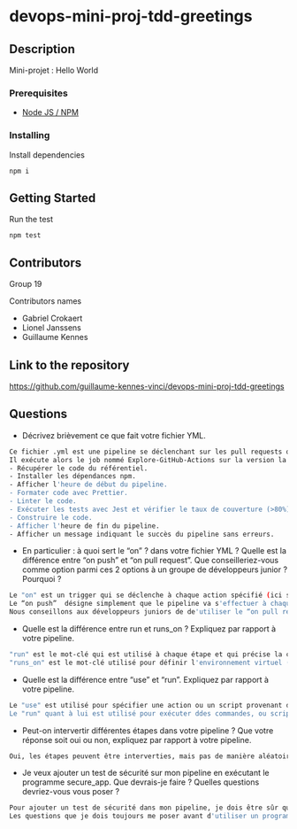 # devops-mini-proj-tdd-greetings

## Description

Mini-projet : Hello World

### Prerequisites

-   [Node JS / NPM](https://nodejs.org/en/)

### Installing

Install dependencies

```
npm i
```

## Getting Started

Run the test

```
npm test
```

## Contributors

Group 19

Contributors names

-   Gabriel Crokaert
-   Lionel Janssens
-   Guillaume Kennes

## Link to the repository
https://github.com/guillaume-kennes-vinci/devops-mini-proj-tdd-greetings

## Questions

- Décrivez brièvement ce que fait votre fichier YML.  
```bash
Ce fichier .yml est une pipeline se déclenchant sur les pull requests ouvertes ou si une pull request existante a été modifiée.
Il exécute alors le job nommé Explore-GitHub-Actions sur la version la plus récente de Ubuntu en effectuant les étapes suivantes:
- Récupérer le code du référentiel.
- Installer les dépendances npm.
- Afficher l'heure de début du pipeline.
- Formater code avec Prettier.
- Linter le code.
- Exécuter les tests avec Jest et vérifier le taux de couverture (>80%).
- Construire le code.
- Afficher l'heure de fin du pipeline.
- Afficher un message indiquant le succès du pipeline sans erreurs.
```
- En particulier : à quoi sert le “on” ? dans votre fichier YML ?  Quelle est la différence entre “on push” et “on pull request”. Que conseilleriez-vous comme option parmi ces 2 options à un groupe de développeurs junior ? Pourquoi ? 
```bash
Le "on" est un trigger qui se déclenche à chaque action spécifié (ici sur une pull request) et indiquant à GitHub Actions quand exécuter le workflow.
Le “on push”  désigne simplement que le pipeline va s'effectuer à chaque push du code et “on pull request” désigne que le pipeline s'effectuera sur les pull requests.
Nous conseillons aux développeurs juniors de de'utiliser le “on pull request” car les changements, étant sur une autre branche, sont isolés et nécessite une confirmation avant d'être appliqués sur la branche main, ce qui évite les fusions trop hatives et facilite la collaboration entre développeurs. De plus, la pipeline permetra une vérification sur le code et le workflow associé à "on pull_request" offre une vérification du code et un feedback immédiat, contribuant ainsi à une meilleure qualité du code.
```
- Quelle est la différence entre run et runs_on ?  Expliquez par rapport à votre pipeline.  
```bash 
"run" est le mot-clé qui est utilisé à chaque étape et qui précise la commande ou le script qui doit être exécuté. Il est utilisé pour définir les actions : installer les dépendances avec npm i par exemple.
"runs_on" est le mot-clé utilisé pour définir l'environnement virtuel (OS) dans lequel le job va s'effectuer. Dans notre pipeline le code va s'effectuer dans un environnement Ubuntu.
```
- Quelle est la différence entre “use” et “run”. Expliquez par rapport à votre pipeline. 
```bash
Le "use" est utilisé pour spécifier une action ou un script provenant d'une source externe, dans ce code nous l'utilisons inclure l'action "checkout".
Le "run" quant à lui est utilisé pour exécuter ddes commandes, ou scripts, directement dans l'environnement d'exécution du workflow, ici nous l'utilisons pour l'installation des dépendances, le formattage du code, le linting et le test afin d'ensuite être capable de le build.
```
- Peut-on intervertir différentes étapes dans votre pipeline ? Que votre réponse soit oui ou non, expliquez par rapport à votre pipeline. 
```bash
Oui, les étapes peuvent être interverties, mais pas de manière aléatoire car les dépendances doivent bien être installées après la récupération du code source, le echo est là pour indiquer le début au bon endroit (après l'installation des dépendances). Le formattage, le linting, le test et le build sont dans cet ordre mais on pourrait très bien décider d'intervertir le linting et le formattage ou encore de mettre les tests avant le formattage et le linting. ET les 2 derniers messages, étant des echo servant globalement le même but(annoncer la réussite du pipeline), ils sont facilement interchangeables.
```
- Je veux ajouter un test de sécurité sur mon pipeline en exécutant le programme secure_app. Que devrais-je faire ?  Quelles questions devriez-vous vous poser ? 
```bash
Pour ajouter un test de sécurité dans mon pipeline, je dois être sûr que les dépendances du programme secure_app soient correctement installées. Sinon je les installe via "run". Ensuite je dois exécuter le programme. Finalement je peux traiter les résultats du test si nécessaire.
Les questions que je dois toujours me poser avant d'utiliser un programmem sont : Est-ce que le programme est installé? ; Comment exécuter le programme? ; Est-ce que je veux traiter les résultats?
```

